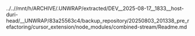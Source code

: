 ../..//mnt/h/ARCHIVE/.UNWRAP/extracted/DEV__2025-08-17__1833__host-duri-head/__UNWRAP/83a25563c4/backup_repository/20250803_201338_pre_refactoring/cursor_extension/node_modules/combined-stream/Readme.md